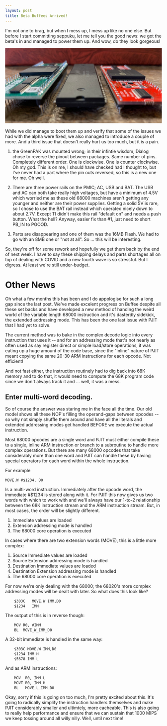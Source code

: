 ```yaml
---
layout: post
title: Beta Buffees Arrived!
---
```


I'm not one to brag, but when I mess up, I mess up like no one else. But before I start committing seppuku, let me tell you the good news: we got the beta's in and managed to power them up. And wow, do they look gorgeous!

![](https://raw.githubusercontent.com/lostcatproductions/lostcatproductions.github.io/master/images/three_sisters.png)

While we did manage to boot them up and verify that some of the issues we had with the alpha were fixed, we also managed to introduce a couple of more. And a third issue that doesn't really hurt us too much, but it is a pain.

1. the GreenPAK was mounted wrong; in their infintie wisdom, Dialog chose to reverse the pinout between packages. Same number of pins. Completely different order. One is clockwise. One is counter clockwise. Oh my god. This is on me, I should have checked had I thought to, but I've never had a part where the pin outs reversed, so this is a new one for me. Oh well.

2. There are three power rails on the PMIC; AC, USB and BAT. The USB and AC can both take really high voltages, but have a minimum of 4.5V which worried me as these old 68000 machines aren't getting any younger and neither are their power supplies. Getting a solid 5V is rare, so I chose to use the BAT rail instead which operated nicely down to about 2.7V. Except TI didn't make this rail "default on" and needs a push button. What the hell? Anyway, easier fix than #1, just need to short PB_IN to PGOOD.

3. Parts are disappearing and one of them was the 16MB Flash. We had to go with an 8MB one or "not at all". So ... this will be interesting.

So, they're off for some rework and hopefully we get them back by the end of next week. I have to say these shipping delays and parts shortages all on top of dealing with COVID and a new fourth wave is so stressful. But I digress. At least we're still under-budget.

# Other News

Oh what a few months this has been and I do appologise for such a long gap since the last post. We've made excelent progress on Buffee despite all these set backs and have developed a new method of handing the weird world of the variable length 68000 instruction and it's dasterdly sidekick, the extended addressing mode. This has been the one last issue with PJIT that I had yet to solve.

The current method was to bake in the complex decode logic into every instruction that uses it -- and for an addressing mode that's not nearly as often used as say register direct or simple load/store operations, it was eating up a huge amount of the code base, since the "inline" nature of PJIT meant copying the same 20-30 ARM instructions for each opcode. Not efficient!

And not fast either, the instruction routinely had to dig back into 68K memory and to do that, it would need to compute the 68K program code since we don't always track it and ... well, it was a mess.

## Enter multi-word decoding.

So of course the answer was staring me in the face all the time. Our old model shows all these NOP's filling the operand-gaps between opcodes -- so why not simply shuffle them around and have all the literals and extended addressing modes get handled BEFORE we execute the actual instruction.

Most 68000 opcodes are a single word and PJIT must either compile these to a single, inline ARM instruction or branch to a subroutine to handle more complex operations. But there are many 68000 opcodes that take considerably more than one word and PJIT can handle these by having special operators for each word within the whole instruction.

For example

	MOVE.W #$1234, D0
	
Is a multi-word instruction. Immediately after the opcode word, the immediate #$1234 is stored along with it. For PJIT this now gives us two words with which to work with and we'll always have our 1-to-2 relationship between the 68K instruction stream and the ARM instruction stream. But, in most cases, the order will be slightly different.
1. Immediate values are loaded
2. Extension addressing mode is handled
3. The 68000 core operation is executed
	
In cases where there are two extension words (MOVE), this is a little more complex:
1. Source Immediate values are loaded
2. Source Extension addressing mode is handled
3. Destination Immediate values are loaded
4. Destination Extension addressing mode is handled
5. The 68000 core operation is executed

For now we're only dealing with the 68000; the 68020's more complex addressing modes will be dealt with later. So what does this look like?
```
	$303C	MOVE.W IMM,D0
	$1234	IMM
```
The output of this is in reverse though:
```
	MOV R0, #IMM
	BL  MOVE_W_IMM_D0
```
A 32-bit immediate is handled in the same way:
```
	$303C MOVE.W IMM,D0
	$1234 IMM_H
	$5678 IMM_L
```
And as ARM instructions:
```
	MOV  R0, IMM_L
	MOVT R0, IMM_H
	BL   MOVE_L_IMM_D0
```
Okay, sorry if this is going on too much, I'm pretty excited about this. It's going to radically simplify the instruction handlers themselves and make PJIT considerably smaller and ultimtely, more cacheable. This is also going to really help performance and ensure that we can sustain that 1000 MIPS we keep tossing around all willy nilly. Well, until next time!
